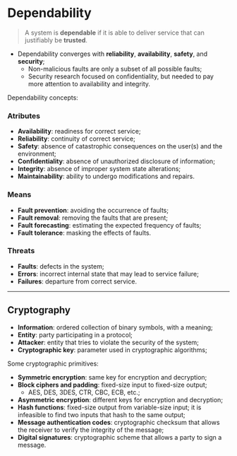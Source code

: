 # Dependability

> A system is **dependable** if it is able to deliver service that can justifiably be **trusted**.

* Dependability converges with **reliability**, **availability**, **safety**, and **security**;
  * Non-malicious faults are only a subset of all possible faults;
  * Security research focused on confidentiality, but needed to pay more attention to availability and integrity.

Dependability concepts:

### Atributes

* **Availability**: readiness for correct service;
* **Reliability**: continuity of correct service;
* **Safety**: absence of catastrophic consequences on the user(s) and the environment;
* **Confidentiality**: absence of unauthorized disclosure of information;
* **Integrity**: absence of improper system state alterations;
* **Maintainability**: ability to undergo modifications and repairs.

### Means

* **Fault prevention**: avoiding the occurrence of faults;
* **Fault removal**: removing the faults that are present;
* **Fault forecasting**: estimating the expected frequency of faults;
* **Fault tolerance**: masking the effects of faults.

### Threats

* **Faults**: defects in the system;
* **Errors**: incorrect internal state that may lead to service failure;
* **Failures**: departure from correct service.

---

## Cryptography 

* **Information**: ordered collection of binary symbols, with a meaning;
* **Entity**: party participating in a protocol;
* **Attacker**: entity that tries to violate the security of the system;
* **Cryptographic key**: parameter used in cryptographic algorithms;

Some cryptographic primitives:

* **Symmetric encryption**: same key for encryption and decryption;
* **Block ciphers and padding**: fixed-size input to fixed-size output;
  * AES, DES, 3DES, CTR, CBC, ECB, etc.;
* **Asymmetric encryption**: different keys for encryption and decryption;
* **Hash functions**: fixed-size output from variable-size input; it is infeasible to find two inputs that hash to the same output;
* **Message authentication codes**: cryptographic checksum that allows the receiver to verify the integrity of the message;
* **Digital signatures**: cryptographic scheme that allows a party to sign a message.
